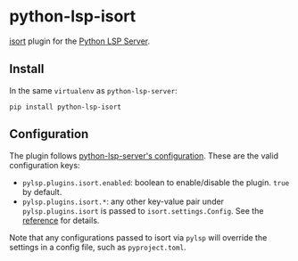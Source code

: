 # python-lsp-isort

[isort](https://github.com/PyCQA/isort) plugin for the [Python LSP Server](https://github.com/python-lsp/python-lsp-server).

## Install

In the same `virtualenv` as `python-lsp-server`:

```shell
pip install python-lsp-isort
```

## Configuration

The plugin follows [python-lsp-server's configuration](https://github.com/python-lsp/python-lsp-server/#configuration).
These are the valid configuration keys:

- `pylsp.plugins.isort.enabled`: boolean to enable/disable the plugin. `true` by default.
- `pylsp.plugins.isort.*`: any other key-value pair under `pylsp.plugins.isort` is passed to `isort.settings.Config`. See the [reference](https://pycqa.github.io/isort/reference/isort/settings.html#config) for details.

Note that any configurations passed to isort via `pylsp` will override the settings in a config file, such as `pyproject.toml`.
